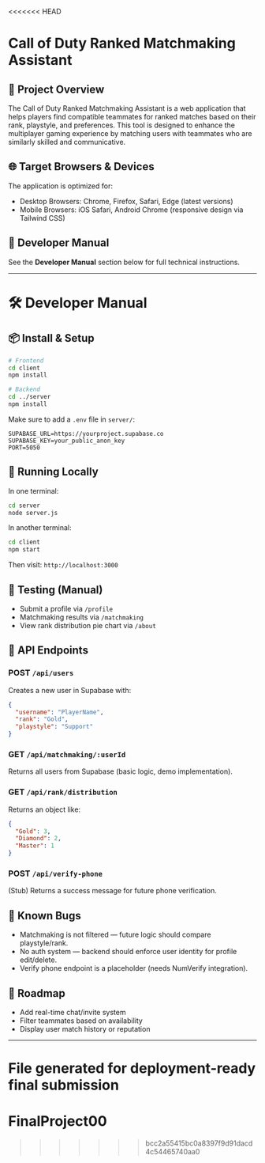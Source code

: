 <<<<<<< HEAD
# Call of Duty Ranked Matchmaking Assistant

## 🧠 Project Overview
The Call of Duty Ranked Matchmaking Assistant is a web application that helps players find compatible teammates for ranked matches based on their rank, playstyle, and preferences. This tool is designed to enhance the multiplayer gaming experience by matching users with teammates who are similarly skilled and communicative.

## 🌐 Target Browsers & Devices
The application is optimized for:
- Desktop Browsers: Chrome, Firefox, Safari, Edge (latest versions)
- Mobile Browsers: iOS Safari, Android Chrome (responsive design via Tailwind CSS)

## 📘 Developer Manual
See the **Developer Manual** section below for full technical instructions.

---

# 🛠 Developer Manual

## 📦 Install & Setup

```bash
# Frontend
cd client
npm install

# Backend
cd ../server
npm install
```

Make sure to add a `.env` file in `server/`:

```
SUPABASE_URL=https://yourproject.supabase.co
SUPABASE_KEY=your_public_anon_key
PORT=5050
```

## 🚀 Running Locally

In one terminal:
```bash
cd server
node server.js
```

In another terminal:
```bash
cd client
npm start
```

Then visit: `http://localhost:3000`

## 🧪 Testing (Manual)

- Submit a profile via `/profile`
- Matchmaking results via `/matchmaking`
- View rank distribution pie chart via `/about`

## 📡 API Endpoints

### POST `/api/users`
Creates a new user in Supabase with:
```json
{
  "username": "PlayerName",
  "rank": "Gold",
  "playstyle": "Support"
}
```

### GET `/api/matchmaking/:userId`
Returns all users from Supabase (basic logic, demo implementation).

### GET `/api/rank/distribution`
Returns an object like:
```json
{
  "Gold": 3,
  "Diamond": 2,
  "Master": 1
}
```

### POST `/api/verify-phone`
(Stub) Returns a success message for future phone verification.

## 🐛 Known Bugs

- Matchmaking is not filtered — future logic should compare playstyle/rank.
- No auth system — backend should enforce user identity for profile edit/delete.
- Verify phone endpoint is a placeholder (needs NumVerify integration).

## 🚧 Roadmap

- Add real-time chat/invite system
- Filter teammates based on availability
- Display user match history or reputation

---

**File generated for deployment-ready final submission**
=======
# FinalProject00
>>>>>>> bcc2a55415bc0a8397f9d91dacd4c54465740aa0
